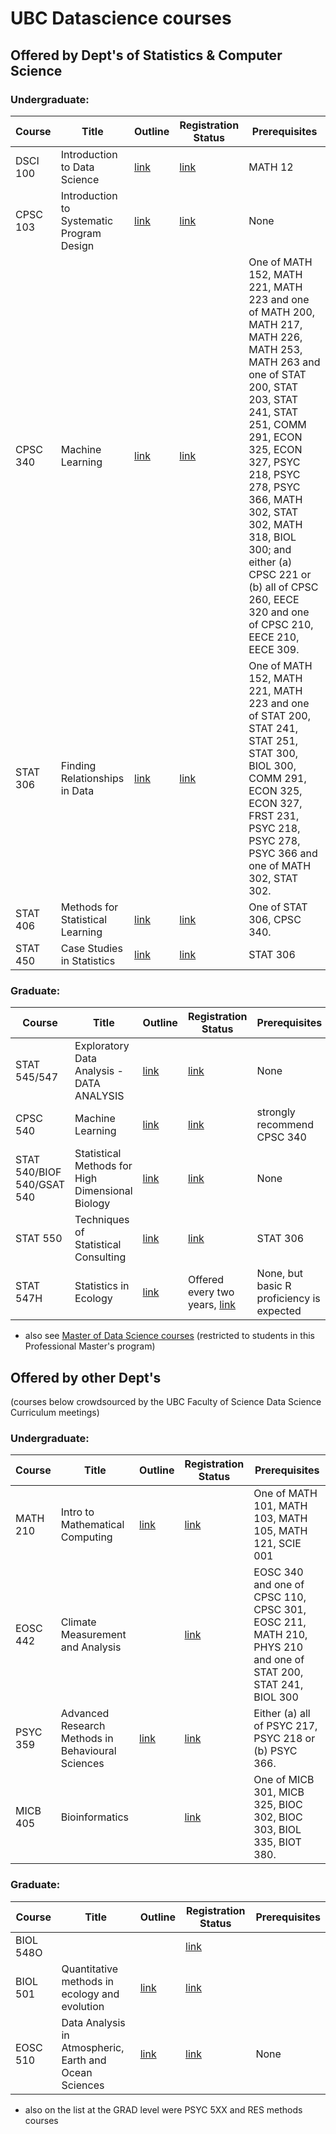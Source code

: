# UBC Datascience courses

## Offered by Dept's of Statistics & Computer Science

### Undergraduate:
| Course | Title | Outline | Registration Status | Prerequisites |
|--------|-------|---------|---------------------|---------------|
| DSCI 100 | Introduction to Data Science | [link](https://github.com/UBC-DSCI/dsci-100) | [link](https://courses.students.ubc.ca/cs/main?campuscd=UBC&pname=subjarea&tname=subjareas&req=3&dept=DSCI&course=100) | MATH 12 |
| CPSC 103 | Introduction to Systematic Program Design | [link](https://sites.google.com/site/cpsc103/) | [link](https://courses.students.ubc.ca/cs/main?pname=subjarea&tname=subjareas&req=3&dept=CPSC&course=103) | None |
| CPSC 340 | Machine Learning | [link](https://www.cs.ubc.ca/~schmidtm/Courses/340-F18/) | [link](https://courses.students.ubc.ca/cs/main?pname=subjarea&tname=subjareas&req=3&dept=CPSC&course=340) | One of MATH 152, MATH 221, MATH 223 and one of MATH 200, MATH 217, MATH 226, MATH 253, MATH 263 and one of STAT 200, STAT 203, STAT 241, STAT 251, COMM 291, ECON 325, ECON 327, PSYC 218, PSYC 278, PSYC 366, MATH 302, STAT 302, MATH 318, BIOL 300; and either (a) CPSC 221 or (b) all of CPSC 260, EECE 320 and one of CPSC 210, EECE 210, EECE 309. |
| STAT 306 | Finding Relationships in Data | [link](https://harlanhappydog.github.io/STAT306/) | [link](https://courses.students.ubc.ca/cs/main?pname=subjarea&tname=subjareas&req=3&dept=STAT&course=306) | One of MATH 152, MATH 221, MATH 223 and one of STAT 200, STAT 241, STAT 251, STAT 300, BIOL 300, COMM 291, ECON 325, ECON 327, FRST 231, PSYC 218, PSYC 278, PSYC 366 and one of MATH 302, STAT 302. |
| STAT 406 | Methods for Statistical Learning | [link](https://github.com/msalibian/STAT406-2017) | [link](https://courses.students.ubc.ca/cs/main?pname=subjarea&tname=subjareas&req=3&dept=STAT&course=406) | One of STAT 306, CPSC 340. |
| STAT 450 | Case Studies in Statistics | [link](https://www.stat.ubc.ca/sites/default/files/course_outlines/outlines.stat45016-17gc.pdf) | [link](https://courses.students.ubc.ca/cs/main;jsessionid=j4puNFApOu2iZnXI9h4OO0AM?pname=subjarea&tname=subjareas&req=3&dept=STAT&course=450) | STAT 306 |

### Graduate:
| Course | Title | Outline | Registration Status | Prerequisites |
|--------|-------|---------|---------------------|---------------|
| STAT 545/547 | Exploratory Data Analysis - DATA ANALYSIS | [link](http://stat545.com/) | [link](https://courses.students.ubc.ca/cs/main?pname=subjarea&tname=subjareas&req=3&dept=STAT&course=545A) | None |
| CPSC 540 | Machine Learning | [link](https://www.cs.ubc.ca/~schmidtm/Courses/540-W18/) | [link](https://courses.students.ubc.ca/cs/main?pname=subjarea&tname=subjareas&req=3&dept=CPSC&course=540) | strongly recommend CPSC 340 |
| STAT 540/BIOF 540/GSAT 540 | Statistical Methods for High Dimensional Biology | [link]() | [link](https://courses.students.ubc.ca/cs/main?pname=subjarea&tname=subjareas&req=3&dept=STAT&course=540) | None |
| STAT 550 | Techniques of Statistical Consulting | [link](https://www.stat.ubc.ca/sites/default/files/course_outlines/stat_550.16-17.pdf) | [link](https://courses.students.ubc.ca/cs/main?pname=subjarea&tname=subjareas&req=3&dept=STAT&course=550) | STAT 306 |
| STAT 547H | Statistics in Ecology | [link](http://statisticalecology.weebly.com/uploads/1/1/2/3/112329793/outlinestat547h.pdf) | Offered every two years, [link](https://courses.students.ubc.ca/cs/main?pname=subjarea&tname=subjareas&req=3&dept=STAT&course=547H) | None, but basic R proficiency is expected |

- also see [Master of Data Science courses](https://ubc-mds.github.io/descriptions/) (restricted to students in this Professional Master's program)

## Offered by other Dept's
(courses below crowdsourced by the UBC Faculty of Science Data Science Curriculum meetings)

### Undergraduate:
| Course | Title | Outline | Registration Status | Prerequisites |
|--------|-------|---------|---------------------|---------------|
| MATH 210 | Intro to Mathematical Computing | [link](https://github.com/ubc-math210) | [link](https://courses.students.ubc.ca/cs/main?pname=subjarea&tname=subjareas&req=3&dept=MATH&course=210) | One of MATH 101, MATH 103, MATH 105, MATH 121, SCIE 001 |
| EOSC 442 | Climate Measurement and Analysis |  | [link](https://courses.students.ubc.ca/cs/main?pname=subjarea&tname=subjareas&req=3&dept=EOSC&course=442) | EOSC 340 and one of CPSC 110, CPSC 301, EOSC 211, MATH 210, PHYS 210 and one of STAT 200, STAT 241, BIOL 300 |
| PSYC 359 | Advanced Research Methods in Behavioural Sciences | [link]() | [link]() |  Either (a) all of PSYC 217, PSYC 218 or (b) PSYC 366. |  | [link](https://courses.students.ubc.ca/cs/main;jsessionid=hLKIUgYQHZ1Me-sMs24R9rJr?pname=subjarea&tname=subjareas&req=3&dept=PSYC&course=359) |  |
| MICB 405 | Bioinformatics |  | [link](https://courses.students.ubc.ca/cs/main;jsessionid=vIcFG4d1z2UgKEYzeN618Cz5?pname=subjarea&tname=subjareas&req=3&dept=MICB&course=405) | One of MICB 301, MICB 325, BIOC 302, BIOC 303, BIOL 335, BIOT 380. |

### Graduate:
| Course | Title | Outline | Registration Status | Prerequisites |
|--------|-------|---------|---------------------|---------------|
| BIOL 548O |  | | [link](https://courses.students.ubc.ca/cs/main?pname=subjarea&tname=subjareas&req=3&dept=BIOL&course=548O) |  |
| BIOL 501 | Quantitative methods in ecology and evolution | [link](https://www.zoology.ubc.ca/~bio501/R/) | [link](https://courses.students.ubc.ca/cs/main?pname=subjarea&tname=subjareas&req=3&dept=BIOL&course=501) |  |
| EOSC 510 | Data Analysis in Atmospheric, Earth and Ocean Sciences | [link](https://www.eoas.ubc.ca/academics/courses/eosc510) | [link](https://courses.students.ubc.ca/cs/main?pname=subjarea&tname=subjareas&req=3&dept=EOSC&course=510) | None |

- also on the list at the GRAD level were PSYC 5XX and RES methods courses

